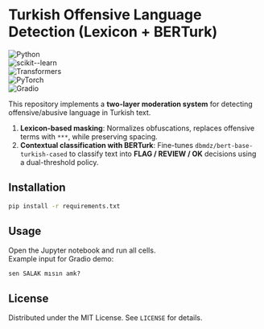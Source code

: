 # Turkish Offensive Language Detection (Lexicon + BERTurk)

![Python](https://img.shields.io/badge/python-3.9%2B-blue)  
![scikit--learn](https://img.shields.io/badge/scikit--learn-ML-orange)  
![Transformers](https://img.shields.io/badge/HF-Transformers-purple)  
![PyTorch](https://img.shields.io/badge/PyTorch-2.x-red)  
![Gradio](https://img.shields.io/badge/Gradio-UI-green)  

This repository implements a **two-layer moderation system** for detecting offensive/abusive language in Turkish text.

1. **Lexicon-based masking**: Normalizes obfuscations, replaces offensive terms with `***`, while preserving spacing.  
2. **Contextual classification with BERTurk**: Fine-tunes `dbmdz/bert-base-turkish-cased` to classify text into **FLAG / REVIEW / OK** decisions using a dual-threshold policy.

## Installation
```bash
pip install -r requirements.txt
```

## Usage
Open the Jupyter notebook and run all cells.  
Example input for Gradio demo:
```
sen SALAK mısın amk?
```

## License
Distributed under the MIT License. See `LICENSE` for details.
